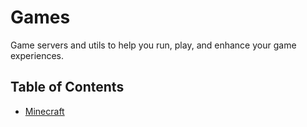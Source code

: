 # Games
Game servers and utils to help you run, play, and enhance your game experiences.

## Table of Contents
- [Minecraft](minecraft/README.md)

